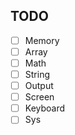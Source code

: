 ## TODO
- [ ] Memory
- [ ] Array
- [ ] Math
- [ ] String
- [ ] Output
- [ ] Screen
- [ ] Keyboard
- [ ] Sys
